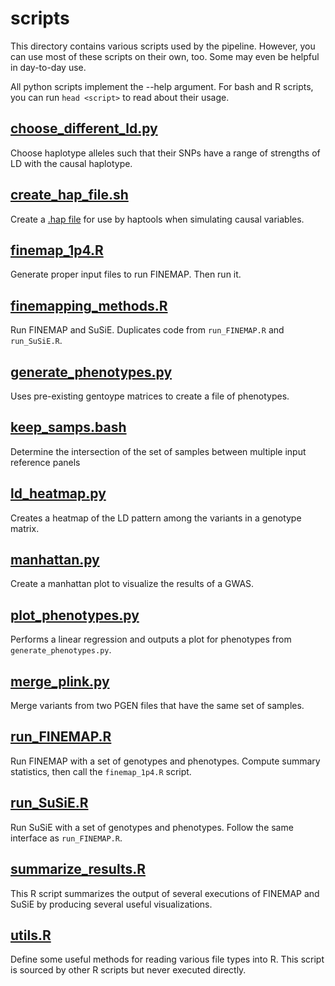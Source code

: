 # scripts
This directory contains various scripts used by the pipeline. However, you can use most of these scripts on their own, too. Some may even be helpful in day-to-day use.

All python scripts implement the --help argument. For bash and R scripts, you can run `head <script>` to read about their usage.

## [choose_different_ld.py](choose_different_ld.py)
Choose haplotype alleles such that their SNPs have a range of strengths of LD with the causal haplotype.

## [create_hap_file.sh](create_hap_file.sh)
Create a [.hap file](https://haptools.readthedocs.io/en/stable/formats/haplotypes.html) for use by haptools when simulating causal variables.

## [finemap_1p4.R](finemap_1p4.R)
Generate proper input files to run FINEMAP. Then run it.

## [finemapping_methods.R](finemapping_methods.R)
Run FINEMAP and SuSiE. Duplicates code from `run_FINEMAP.R` and `run_SuSiE.R`.

## [generate_phenotypes.py](generate_phenotypes.py)
Uses pre-existing gentoype matrices to create a file of phenotypes.

## [keep_samps.bash](keep_samps.bash)
Determine the intersection of the set of samples between multiple input reference panels

## [ld_heatmap.py](ld_heatmap.py)
Creates a heatmap of the LD pattern among the variants in a genotype matrix.

## [manhattan.py](manhattan.py)
Create a manhattan plot to visualize the results of a GWAS.

## [plot_phenotypes.py](plot_phenotypes.py)
Performs a linear regression and outputs a plot for phenotypes from `generate_phenotypes.py`.

## [merge_plink.py](merge_plink.py)
Merge variants from two PGEN files that have the same set of samples.

## [run_FINEMAP.R](run_FINEMAP.R)
Run FINEMAP with a set of genotypes and phenotypes. Compute summary statistics, then call the `finemap_1p4.R` script.

## [run_SuSiE.R](run_SuSiE.R)
Run SuSiE with a set of genotypes and phenotypes. Follow the same interface as `run_FINEMAP.R`.

## [summarize_results.R](summarize_results.R)
This R script summarizes the output of several executions of FINEMAP and SuSiE by producing several useful visualizations.

## [utils.R](utils.R)
Define some useful methods for reading various file types into R. This script is sourced by other R scripts but never executed directly.
